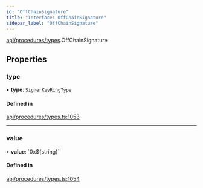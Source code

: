 ```yaml
---
id: "OffChainSignature"
title: "Interface: OffChainSignature"
sidebar_label: "OffChainSignature"
---
```


[api/procedures/types](../../../../../modules/API/Procedures/Types/Types.md).OffChainSignature

## Properties

### type

• **type**: [`SignerKeyRingType`](../../../../../enums/API/Procedures/Types/SignerKeyRingType/SignerKeyRingType.md)

#### Defined in

[api/procedures/types.ts:1053](https://github.com/PolymeshAssociation/polymesh-sdk/blob/f8a937f04/src/api/procedures/types.ts#L1053)

___

### value

• **value**: \`0x$\{string}\`

#### Defined in

[api/procedures/types.ts:1054](https://github.com/PolymeshAssociation/polymesh-sdk/blob/f8a937f04/src/api/procedures/types.ts#L1054)
